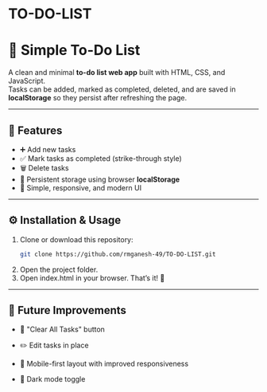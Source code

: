 # TO-DO-LIST
# 📝 Simple To-Do List

A clean and minimal **to-do list web app** built with HTML, CSS, and JavaScript.  
Tasks can be added, marked as completed, deleted, and are saved in **localStorage** so they persist after refreshing the page.

---

## 🚀 Features
- ➕ Add new tasks  
- ✅ Mark tasks as completed (strike-through style)  
- 🗑️ Delete tasks  
- 💾 Persistent storage using browser **localStorage**  
- 🎨 Simple, responsive, and modern UI  

---

## ⚙️ Installation & Usage
1. Clone or download this repository:
   ```bash
   git clone https://github.com/rmganesh-49/TO-DO-LIST.git
2. Open the project folder.
3. Open index.html in your browser. That’s it! 🎉
   
---  

## 📌 Future Improvements

- 🧹 "Clear All Tasks" button

- ✏️ Edit tasks in place

- 📱 Mobile-first layout with improved responsiveness

- 🌙 Dark mode toggle
